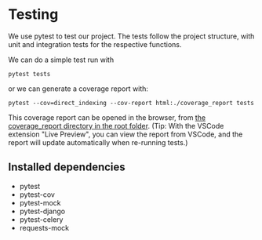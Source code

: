 # Testing
We use pytest to test our project. The tests follow the project structure, with unit and integration tests for the respective functions.

We can do a simple test run with
```
pytest tests
```

or we can generate a coverage report with:
```
pytest --cov=direct_indexing --cov-report html:./coverage_report tests
```
This coverage report can be opened in the browser, from [the coverage_report directory in the root folder](../coverage_report/index.html). (Tip: With the VSCode extension "Live Preview", you can view the report from VSCode, and the report will update automatically when re-running tests.)

## Installed dependencies
- pytest
- pytest-cov
- pytest-mock
- pytest-django 
- pytest-celery
- requests-mock